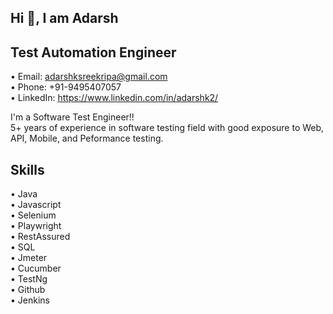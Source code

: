 ## Hi 👋, I am Adarsh
## Test Automation Engineer

• Email: adarshksreekripa@gmail.com  
• Phone: +91-9495407057  
• LinkedIn: https://www.linkedin.com/in/adarshk2/  

I'm a Software Test Engineer!!  
5+ years of experience in software testing field with good exposure to Web, API, Mobile, and Peformance testing.

## Skills  
• Java  
• Javascript  
• Selenium  
• Playwright  
• RestAssured  
• SQL  
• Jmeter  
• Cucumber  
• TestNg  
• Github  
• Jenkins  

  

  


<!--
**Adarsh409/Adarsh409** is a ✨ _special_ ✨ repository because its `README.md` (this file) appears on your GitHub profile.

Here are some ideas to get you started:

- 🔭 I’m currently working on ...
- 🌱 I’m currently learning ...
- 👯 I’m looking to collaborate on ...
- 🤔 I’m looking for help with ...
- 💬 Ask me about ...
- 📫 How to reach me: ...
- 😄 Pronouns: ...
- ⚡ Fun fact: ...
-->
